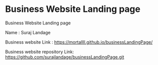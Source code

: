 # Business Website Landing page
Business Website Landing page



Name : Suraj Landage

Business website Link : https://mortallll.github.io/businessLandingPage/

Business website repository Link: https://github.com/surajlandage/businessLandingPage.git


